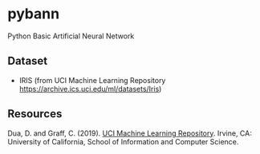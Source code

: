 # pybann
Python Basic Artificial Neural Network

## Dataset

- IRIS (from UCI Machine Learning Repository https://archive.ics.uci.edu/ml/datasets/Iris)

## Resources

Dua, D. and Graff, C. (2019). [UCI Machine Learning Repository](http://archive.ics.uci.edu/ml). Irvine, CA: University of California, School of Information and Computer Science.